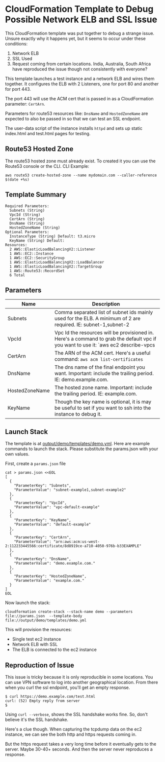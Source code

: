 # CloudFormation Template to Debug Possible Network ELB and SSL Issue

This CloudFormation template was put together to debug a strange issue. Unsure exactly why it happens yet, but it seems to occur under these conditions:

1. Network ELB
2. SSL Used
3. Request coming from certain locations. India, Australia, South Africa have reproduced the issue though not consistently with everyone?

This template launches a test instance and a network ELB and wires them together. It configures the ELB with 2 Listeners, one for port 80 and another for port 443.

The port 443 will use the ACM cert that is passed in as a CloudFormation parameter: `CertArn`.

Parameters for route53 resources like: `DnsName` and `HostedZoneName` are expected to also be passed in so that we can test an SSL endpoint.

The user-data script of the instance installs `httpd` and sets up static index.html and test.html pages for testing.

## Route53 Hosted Zone

The route53 hosted zone must already exist. To created it you can use the Route53 console or the CLI. CLI Example:

    aws route53 create-hosted-zone --name mydomain.com --caller-reference $(date +%s)

## Template Summary

    Required Parameters:
      Subnets (String)
      VpcId (String)
      CertArn (String)
      DnsName (String)
      HostedZoneName (String)
    Optional Parameters:
      InstanceType (String) Default: t3.micro
      KeyName (String) Default:
    Resources:
      2 AWS::ElasticLoadBalancingV2::Listener
      1 AWS::EC2::Instance
      1 AWS::EC2::SecurityGroup
      1 AWS::ElasticLoadBalancingV2::LoadBalancer
      1 AWS::ElasticLoadBalancingV2::TargetGroup
      1 AWS::Route53::RecordSet
      6 Total

## Parameters

Name | Description
--- | ---
Subnets | Comma separated list of subnet ids mainly used for the ELB. A minimum of 2 are required. IE: subnet-1,subnet-2
VpcId | Vpc Id the resources will be provisioned in. Here's a command to grab the default vpc if you want to use it: `aws ec2 describe-vpcs | jq -r '.Vpcs[] | select(.IsDefault == true) | .VpcId'`
CertArn | The ARN of the ACM cert. Here's a useful command: `aws acm list-certificates`
DnsName | The dns name of the final endpoint you want. Important: include the trailing period. IE: demo.example.com.
HostedZoneName | The hosted zone name. Important: include the trailing period. IE: example.com.
KeyName | Though the key name is optional, it is may be useful to set if you want to ssh into the instance to debug it.

## Launch Stack

The template is at [output/demo/templates/demo.yml](output/demo/templates/demo.yml). Here are example commands to launch the stack. Please substitute the params.json with your own values.

First, create a `params.json` file

    cat > params.json <<EOL
    [
      {
        "ParameterKey": "Subnets",
        "ParameterValue": "subnet-example1,subnet-example2"
      },
      {
        "ParameterKey": "VpcId",
        "ParameterValue": "vpc-default-example"
      },
      {
        "ParameterKey": "KeyName",
        "ParameterValue": "default-example"
      },
      {
        "ParameterKey": "CertArn",
        "ParameterValue": "arn:aws:acm:us-west-2:112233445566:certificate/8d8919ce-a710-4050-976b-b33EXAMPLE"
      },
      {
        "ParameterKey": "DnsName",
        "ParameterValue": "demo.example.com."
      },
      {
        "ParameterKey": "HostedZoneName",
        "ParameterValue": "example.com."
      }
    ]
    EOL

Now launch the stack:

    cloudformation create-stack --stack-name demo --parameters file://params.json  --template-body file://output/demo/templates/demo.yml

This will provision the resources:

* Single test ec2 instance
* Network ELB with SSL
* The ELB is connected to the ec2 instance

## Reproduction of Issue

This issue is tricky because it is only reproducible in some locations. You can use VPN software to log into another geographical location. From there when you curl the ssl endpoint, you'll get an empty response.

    $ curl https://demo.example.com/test.html
    curl: (52) Empty reply from server
    $

Using `curl --verbose`, shows the SSL handshake works fine. So, don't believe it's the SSL handshake.

Here's a clue though.  When capturing the tcpdump data on the ec2 instance, we can see the both http and https requests coming in.

But the https request takes a very long time before it eventually gets to the server. Maybe 30-40+ seconds. And then the server never reproduces a response.
